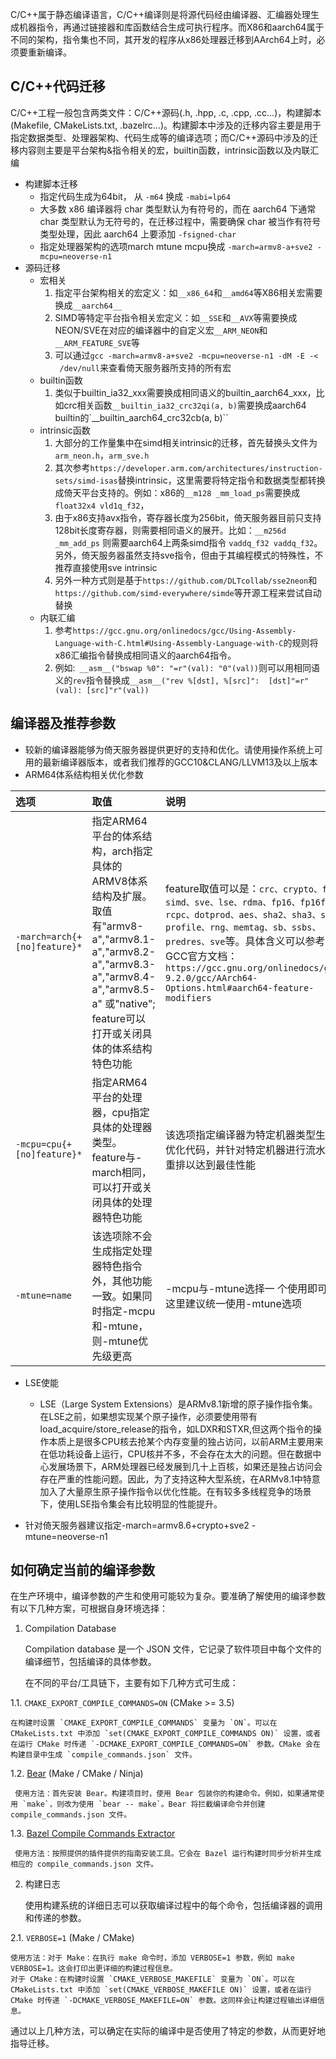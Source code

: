C/C++属于静态编译语言，C/C++编译则是将源代码经由编译器、汇编器处理生成机器指令，再通过链接器和库函数结合生成可执行程序。而X86和aarch64属于不同的架构，指令集也不同，其开发的程序从x86处理器迁移到AArch64上时，必须要重新编译。

## C/C++代码迁移
C/C++工程一般包含两类文件：C/C++源码(.h, .hpp, .c, .cpp, .cc...)，构建脚本(Makefile, CMakeLists.txt, .bazelrc...)。构建脚本中涉及的迁移内容主要是用于指定数据类型、处理器架构、代码生成等的编译选项；而C/C++源码中涉及的迁移内容则主要是平台架构&指令相关的宏，builtin函数，intrinsic函数以及内联汇编
- 构建脚本迁移
  - 指定代码生成为64bit， 从 `-m64` 换成 `-mabi=lp64`
  - 大多数 x86 编译器将 char 类型默认为有符号的，而在 aarch64 下通常 char 类型默认为无符号的，在迁移过程中，需要确保 char 被当作有符号类型处理，因此 aarch64 上要添加 `-fsigned-char`
  - 指定处理器架构的选项march mtune mcpu换成 `-march=armv8-a+sve2 -mcpu=neoverse-n1`
- 源码迁移
  - 宏相关  
    1) 指定平台架构相关的宏定义：如`__x86_64`和`__amd64`等X86相关宏需要换成`__aarch64__`  
    2) SIMD等特定平台指令相关宏定义：如`__SSE`和`__AVX`等需要换成NEON/SVE在对应的编译器中的自定义宏`__ARM_NEON`和`__ARM_FEATURE_SVE`等  
    3) 可以通过`gcc -march=armv8-a+sve2 -mcpu=neoverse-n1 -dM -E -<  /dev/null`来查看倚天服务器所支持的所有宏
  - builtin函数  
    1) 类似于builtin_ia32_xxx需要换成相同语义的builtin_aarch64_xxx，比如crc相关函数`__builtin_ia32_crc32qi(a, b)`需要换成aarch64 builtin的`__builtin_aarch64_crc32cb(a, b)``
  - intrinsic函数  
    1) 大部分的工作量集中在simd相关intrinsic的迁移，首先替换头文件为`arm_neon.h`，`arm_sve.h`  
    2) 其次参考`https://developer.arm.com/architectures/instruction-sets/simd-isas`替换intrinsic，这里需要将特定指令和数据类型都转换成倚天平台支持的。例如：x86的`__m128 _mm_load_ps`需要换成`float32x4 vld1q_f32`，  
    3) 由于x86支持avx指令，寄存器长度为256bit，倚天服务器目前只支持128bit长度寄存器，则需要相同语义的展开。比如：`__m256d _mm_add_ps` 则需要aarch64上两条simd指令 `vaddq_f32 vaddq_f32`。另外，倚天服务器虽然支持sve指令，但由于其编程模式的特殊性，不推荐直接使用sve intrinsic  
    4) 另外一种方式则是基于`https://github.com/DLTcollab/sse2neon`和`https://github.com/simd-everywhere/simde`等开源工程来尝试自动替换
  - 内联汇编
    1) 参考`https://gcc.gnu.org/onlinedocs/gcc/Using-Assembly-Language-with-C.html#Using-Assembly-Language-with-C`的规则将x86汇编指令替换成相同语义的aarch64指令。  
    2) 例如:` __asm__("bswap %0": "=r"(val): "0"(val))`则可以用相同语义的`rev`指令替换成`__asm__("rev %[dst], %[src]":  [dst]"=r"(val): [src]"r"(val))`

## 编译器及推荐参数
- 较新的编译器能够为倚天服务器提供更好的支持和优化。请使用操作系统上可用的最新编译器版本，或者我们推荐的GCC10&CLANG/LLVM13及以上版本
- ARM64体系结构相关优化参数

| 选项      | 取值    | 说明  |
| :---      | :---    | :---  |
| `-march=arch{+[no]feature}*`     | 指定ARM64平台的体系结构，arch指定具体的ARMV8体系结构及扩展。取值有"armv8-a","armv8.1-a","armv8.2-a","armv8.3-a","armv8.4-a","armv8.5-a" 或"native"; feature可以打开或关闭具体的体系结构特色功能     | feature取值可以是：`crc、crypto、fp、simd、sve、lse、rdma、fp16、fp16fml、rcpc、dotprod、aes、sha2、sha3、sm4、profile、rng、memtag、sb、ssbs、predres、sve`等。具体含义可以参考GCC官方文档：`https://gcc.gnu.org/onlinedocs/gcc-9.2.0/gcc/AArch64-Options.html#aarch64-feature-modifiers`   |
| `-mcpu=cpu{+[no]feature}*`  | 指定ARM64平台的处理器，cpu指定具体的处理器类型。feature与-march相同，可以打开或关闭具体的处理器特色功能       | 该选项指定编译器为特定机器类型生成优化代码，并针对特定机器进行流水线重排以达到最佳性能      |
| `-mtune=name`  | 该选项除不会生成指定处理器特色指令外，其他功能一致。如果同时指定-mcpu和-mtune，则-mtune优先级更高      | -mcpu与-mtune选择一 个使用即可，这里建议统一使用-mtune选项      |

- LSE使能
  - LSE（Large System Extensions）是ARMv8.1新增的原子操作指令集。在LSE之前，如果想实现某个原子操作，必须要使用带有load_acquire/store_release的指令，如LDXR和STXR,但这两个指令的操作本质上是很多CPU核去抢某个内存变量的独占访问，以前ARM主要用来在低功耗设备上运行，CPU核并不多，不会存在太大的问题。但在数据中心发展场景下，ARM处理器已经发展到几十上百核，如果还是独占访问会存在严重的性能问题。因此，为了支持这种大型系统，在ARMv8.1中特意加入了大量原生原子操作指令以优化性能。在有较多多线程竞争的场景下，使用LSE指令集会有比较明显的性能提升。

- 针对倚天服务器建议指定-march=armv8.6+crypto+sve2 -mtune=neoverse-n1

## 如何确定当前的编译参数

在生产环境中，编译参数的产生和使用可能较为复杂。要准确了解使用的编译参数有以下几种方案，可根据自身环境选择：

1. Compilation Database

    Compilation database 是一个 JSON 文件，它记录了软件项目中每个文件的编译细节，包括编译的具体参数。

    在不同的平台/工具链下，主要有如下几种方式可生成：

  1.1. `CMAKE_EXPORT_COMPILE_COMMANDS=ON` (CMake >= 3.5)

    在构建时设置 `CMAKE_EXPORT_COMPILE_COMMANDS` 变量为 `ON`。可以在 CMakeLists.txt 中添加 `set(CMAKE_EXPORT_COMPILE_COMMANDS ON)` 设置，或者在运行 CMake 时传递 `-DCMAKE_EXPORT_COMPILE_COMMANDS=ON` 参数。CMake 会在构建目录中生成 `compile_commands.json` 文件。

  1.2. [Bear](https://github.com/rizsotto/Bear) (Make / CMake / Ninja)

     使用方法：首先安装 Bear。构建项目时，使用 Bear 包装你的构建命令。例如，如果通常使用 `make`，则改为使用 `bear -- make`。Bear 将拦截编译命令并创建 compile_commands.json 文件。

  1.3. [Bazel Compile Commands Extractor](https://github.com/hedronvision/bazel-compile-commands-extractor)

     使用方法：按照提供的插件提供的指南安装工具。它会在 Bazel 运行构建时同步分析并生成相应的 compile_commands.json 文件。

2. 构建日志

   使用构建系统的详细日志可以获取编译过程中的每个命令，包括编译器的调用和传递的参数。

  2.1. `VERBOSE=1` (Make / CMake)
    
    使用方法：对于 Make：在执行 make 命令时，添加 VERBOSE=1 参数，例如 make VERBOSE=1。这会打印出更详细的构建过程信息。
    对于 CMake：在构建时设置 `CMAKE_VERBOSE_MAKEFILE` 变量为 `ON`。可以在 CMakeLists.txt 中添加 `set(CMAKE_VERBOSE_MAKEFILE ON)` 设置，或者在运行 CMake 时传递 `-DCMAKE_VERBOSE_MAKEFILE=ON` 参数。这同样会让构建过程输出详细信息。

通过以上几种方法，可以确定在实际的编译中是否使用了特定的参数，从而更好地指导迁移。
